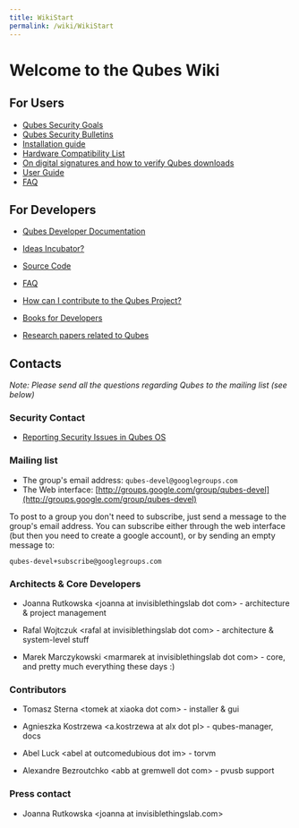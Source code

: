 ```yaml
---
title: WikiStart
permalink: /wiki/WikiStart
---
```


Welcome to the Qubes Wiki
=========================

For Users
---------

-   [Qubes Security Goals](/wiki/SecurityGoals)
-   [Qubes Security Bulletins](/wiki/SecurityBulletins)
-   [Installation guide](/wiki/InstallationGuide)
-   [Hardware Compatibility List](/wiki/HCL)
-   [On digital signatures and how to verify Qubes downloads](/wiki/VerifyingSignatures)
-   [User Guide](/wiki/UserDoc)
-   [FAQ](/wiki/UserFaq)

For Developers
--------------

-   [Qubes Developer Documentation](/wiki/SystemDoc)
-   [Ideas Incubator?](/wiki/IdeasIncubator)
-   [Source Code](/wiki/SourceCode)
-   [FAQ](/wiki/DevelFaq)

-   [How can I contribute to the Qubes Project?](/wiki/ContributingHowto)
-   [Books for Developers](/wiki/DevelBooks)
-   [Research papers related to Qubes](/wiki/QubesResearch)

Contacts
--------

*Note: Please send all the questions regarding Qubes to the mailing list (see below)*

### Security Contact

-   [Reporting Security Issues in Qubes OS](/wiki/SecurityPage)

### Mailing list

-   The group's email address: `qubes-devel@googlegroups.com`
-   The Web interface: [​http://groups.google.com/group/qubes-devel](http://groups.google.com/group/qubes-devel)

To post to a group you don't need to subscribe, just send a message to the group's email address. You can subscribe either through the web interface (but then you need to create a google account), or by sending an empty message to:

``` {.wiki}
qubes-devel+subscribe@googlegroups.com
```

### Architects & Core Developers

-   Joanna Rutkowska \<joanna at invisiblethingslab dot com\> - architecture & project management

-   Rafal Wojtczuk \<rafal at invisiblethingslab dot com\> - architecture & system-level stuff

-   Marek Marczykowski \<marmarek at invisiblethingslab dot com\> - core, and pretty much everything these days :)

### Contributors

-   Tomasz Sterna \<tomek at xiaoka dot com\> - installer & gui

-   Agnieszka Kostrzewa \<a.kostrzewa at alx dot pl\> - qubes-manager, docs

-   Abel Luck \<abel at outcomedubious dot im\> - torvm

-   Alexandre Bezroutchko \<abb at gremwell dot com\> - pvusb support

### Press contact

-   Joanna Rutkowska \<joanna at invisiblethingslab.com\>

